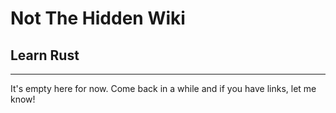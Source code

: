 # Not The Hidden Wiki

## Learn Rust
-----

It's empty here for now. Come back in a while and if you have links, let me know!